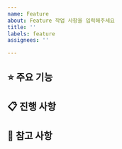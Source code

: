 ```yaml
---
name: Feature
about: Feature 작업 사항을 입력해주세요
title: ''
labels: feature
assignees: ''

---
```


⭐ 주요 기능
 - 
📋 진행 사항
 - 
📄 참고 사항
 -

